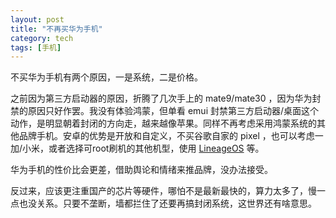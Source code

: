 ```yaml
---
layout: post
title: "不再买华为手机"
category: tech
tags: [手机]
---
```


不买华为手机有两个原因，一是系统，二是价格。

之前因为第三方启动器的原因，折腾了几次手上的 mate9/mate30 ，因为华为封禁的原因只好作罢。我没有体验鸿蒙，但单看 emui 封禁第三方启动器/桌面这个动作，是明显朝着封闭的方向走，越来越像苹果。同样不再考虑采用鸿蒙系统的其他品牌手机。安卓的优势是开放和自定义，不买谷歌自家的 pixel ，也可以考虑一加/小米，或者选择可root刷机的其他机型，使用 [LineageOS](https://lineageos.org/) 等。

华为手机的性价比会更差，借助舆论和情绪来推品牌，没办法接受。

反过来，应该更注重国产的芯片等硬件，哪怕不是最新最快的，算力太多了，慢一点也没关系。只要不垄断，墙都拦住了还要再搞封闭系统，这世界还有啥意思。